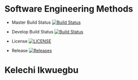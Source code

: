 # Software Engineering Methods 

- Master Build Status [![Build Status](https://travis-ci.com/apriladaugo/sem.svg?branch=master)](https://https://travis-ci.com/apriladaugo/sem)

- Develop Build Status [![Build Status](https://travis-ci.org/apriladaugo/sem.svg?branch=develop)](https://travis-ci.org/apriladaugo/sem)

- License [![LICENSE](https://img.shields.io/github/license/apriladaugo/sem.svg?style=flat-square)](https://github.com/apriladaugo/sem/blob/master/LICENSE)

- Release [![Releases](https://img.shields.io/github/release/apriladaugo/sem/all.svg?style=flat-square)](https://github.com/apriladaugo/sem/releases)


# Kelechi Ikwuegbu
